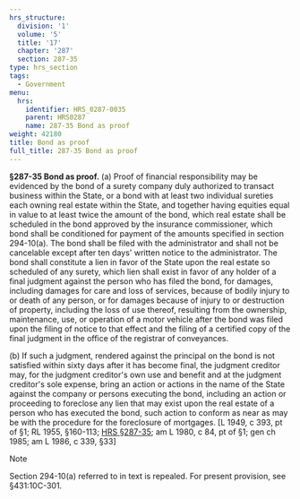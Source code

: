 ```yaml
---
hrs_structure:
  division: '1'
  volume: '5'
  title: '17'
  chapter: '287'
  section: 287-35
type: hrs_section
tags:
  - Government
menu:
  hrs:
    identifier: HRS_0287-0035
    parent: HRS0287
    name: 287-35 Bond as proof
weight: 42180
title: Bond as proof
full_title: 287-35 Bond as proof
---
```

**§287-35 Bond as proof.** (a) Proof of financial responsibility may be evidenced by the bond of a surety company duly authorized to transact business within the State, or a bond with at least two individual sureties each owning real estate within the State, and together having equities equal in value to at least twice the amount of the bond, which real estate shall be scheduled in the bond approved by the insurance commissioner, which bond shall be conditioned for payment of the amounts specified in section 294-10(a). The bond shall be filed with the administrator and shall not be cancelable except after ten days' written notice to the administrator. The bond shall constitute a lien in favor of the State upon the real estate so scheduled of any surety, which lien shall exist in favor of any holder of a final judgment against the person who has filed the bond, for damages, including damages for care and loss of services, because of bodily injury to or death of any person, or for damages because of injury to or destruction of property, including the loss of use thereof, resulting from the ownership, maintenance, use, or operation of a motor vehicle after the bond was filed upon the filing of notice to that effect and the filing of a certified copy of the final judgment in the office of the registrar of conveyances.

(b) If such a judgment, rendered against the principal on the bond is not satisfied within sixty days after it has become final, the judgment creditor may, for the judgment creditor's own use and benefit and at the judgment creditor's sole expense, bring an action or actions in the name of the State against the company or persons executing the bond, including an action or proceeding to foreclose any lien that may exist upon the real estate of a person who has executed the bond, such action to conform as near as may be with the procedure for the foreclosure of mortgages. [L 1949, c 393, pt of §1; RL 1955, §160-113; [HRS §287-35](/title-17/chapter-287/section-287-35/); am L 1980, c 84, pt of §1; gen ch 1985; am L 1986, c 339, §33]

Note

Section 294-10(a) referred to in text is repealed. For present provision, see §431:10C-301.